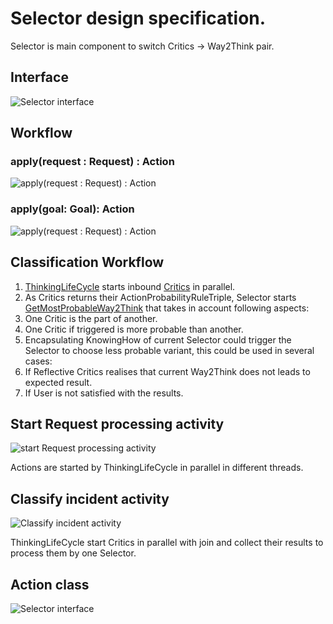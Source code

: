 # Selector design specification.

Selector is main component to switch Critics -> Way2Think pair.

## Interface

![Selector interface](https://github.com/menta/menta-0.3/raw/master/doc/informal/uml/images/SelectorInterface.png)

## Workflow

### apply(request : Request) : Action

![apply(request : Request) : Action](https://github.com/menta/menta-0.3/raw/master/doc/informal/uml/images/applyrequestRequestActionActivity.png)

### apply(goal: Goal): Action

![apply(request : Request) : Action](https://github.com/menta/menta-0.3/raw/master/doc/informal/uml/images/applygoalGoalActionActivity.png)

## Classification Workflow

 1. [ThinkingLifeCycle](thinking-lifeCycle.md) starts inbound [Critics](critics.md) in parallel.
 1. As Critics returns their ActionProbabilityRuleTriple, Selector
 starts [GetMostProbableWay2Think](design-specification.md#Activity_diagram) that takes in account following aspects:
   2. One Critic is the part of another.
   2. One Critic if triggered is more probable than another.
 1. Encapsulating KnowingHow of current Selector could trigger the Selector to choose less probable variant,
 this could be used in several cases:
   2. If Reflective Critics realises that current Way2Think does not leads to expected result.
   2. If User is not satisfied with the results.

## Start Request processing activity

![start Request processing activity](https://github.com/menta/menta-0.3/raw/master/doc/informal/uml/images/startRequestprocessingactivity.png)

Actions are started by ThinkingLifeCycle in parallel in different threads.

## Classify incident activity

![Classify incident activity](https://github.com/menta/menta-0.3/raw/master/doc/informal/uml/images/classifyIncidentActivity.png)

ThinkingLifeCycle start Critics in parallel with join and collect their results to process them by one Selector.

## Action class

![Selector interface](https://github.com/menta/menta-0.3/raw/master/doc/informal/uml/images/ActionClass.png)
